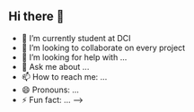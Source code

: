 ## Hi there 👋


- 🌱 I’m currently student at DCI
- 👯 I’m looking to collaborate on every project 
- 🤔 I’m looking for help with ...
- 💬 Ask me about ...
- 📫 How to reach me: ...
- 😄 Pronouns: ...
- ⚡ Fun fact: ...
-->
